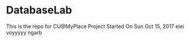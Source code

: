 # DatabaseLab

This is the repo for CU@MyPlace Project
Started On Sun Oct 15, 2017
eiei
voyyyyy
ngarb
